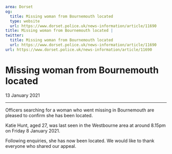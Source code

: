 ```yaml
area: Dorset
og:
  title: Missing woman from Bournemouth located
  type: website
  url: https://www.dorset.police.uk/news-information/article/11690
title: Missing woman from Bournemouth located |
twitter:
  title: Missing woman from Bournemouth located
  url: https://www.dorset.police.uk/news-information/article/11690
url: https://www.dorset.police.uk/news-information/article/11690
```

# Missing woman from Bournemouth located

13 January 2021

* * *

Officers searching for a woman who went missing in Bournemouth are pleased to confirm she has been located.

Katie Hunt, aged 27, was last seen in the Westbourne area at around 8.15pm on Friday 8 January 2021.

Following enquiries, she has now been located. We would like to thank everyone who shared our appeal.
